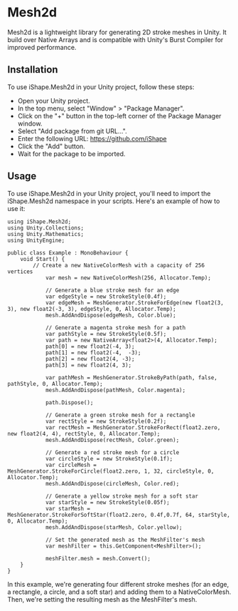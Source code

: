 # Mesh2d
Mesh2d is a lightweight library for generating 2D stroke meshes in Unity. It build over Native Arrays and is compatible with Unity's Burst Compiler for improved performance.

## Installation
To use iShape.Mesh2d in your Unity project, follow these steps:

- Open your Unity project.
- In the top menu, select "Window" > "Package Manager".
- Click on the "+" button in the top-left corner of the Package Manager window.
- Select "Add package from git URL...".
- Enter the following URL: https://github.com/iShape
- Click the "Add" button.
- Wait for the package to be imported.

## Usage
To use iShape.Mesh2d in your Unity project, you'll need to import the iShape.Mesh2d namespace in your scripts. Here's an example of how to use it:

```
using iShape.Mesh2d;
using Unity.Collections;
using Unity.Mathematics;
using UnityEngine;

public class Example : MonoBehaviour {
    void Start() {
        // Create a new NativeColorMesh with a capacity of 256 vertices
            var mesh = new NativeColorMesh(256, Allocator.Temp);
        
            // Generate a blue stroke mesh for an edge
            var edgeStyle = new StrokeStyle(0.4f);
            var edgeMesh = MeshGenerator.StrokeForEdge(new float2(3, 3), new float2(-3, 3), edgeStyle, 0, Allocator.Temp);
            mesh.AddAndDispose(edgeMesh, Color.blue);
            
            // Generate a magenta stroke mesh for a path
            var pathStyle = new StrokeStyle(0.5f);
            var path = new NativeArray<float2>(4, Allocator.Temp);
            path[0] = new float2(-4, 3);
            path[1] = new float2(-4,  -3);
            path[2] = new float2(4, -3);
            path[3] = new float2(4, 3);
            
            var pathMesh = MeshGenerator.StrokeByPath(path, false, pathStyle, 0, Allocator.Temp);
            mesh.AddAndDispose(pathMesh, Color.magenta);
            
            path.Dispose();

            // Generate a green stroke mesh for a rectangle
            var rectStyle = new StrokeStyle(0.2f);
            var rectMesh = MeshGenerator.StrokeForRect(float2.zero, new float2(4, 4), rectStyle, 0, Allocator.Temp);
            mesh.AddAndDispose(rectMesh, Color.green);

            // Generate a red stroke mesh for a circle
            var circleStyle = new StrokeStyle(0.1f);
            var circleMesh = MeshGenerator.StrokeForCircle(float2.zero, 1, 32, circleStyle, 0, Allocator.Temp);
            mesh.AddAndDispose(circleMesh, Color.red);
        
            // Generate a yellow stroke mesh for a soft star
            var starStyle = new StrokeStyle(0.05f);
            var starMesh = MeshGenerator.StrokeForSoftStar(float2.zero, 0.4f,0.7f, 64, starStyle, 0, Allocator.Temp);
            mesh.AddAndDispose(starMesh, Color.yellow);
            
            // Set the generated mesh as the MeshFilter's mesh
            var meshFilter = this.GetComponent<MeshFilter>();
            
            meshFilter.mesh = mesh.Convert();
    }
}
```

In this example, we're generating four different stroke meshes (for an edge, a rectangle, a circle, and a soft star) and adding them to a NativeColorMesh. Then, we're setting the resulting mesh as the MeshFilter's mesh.
